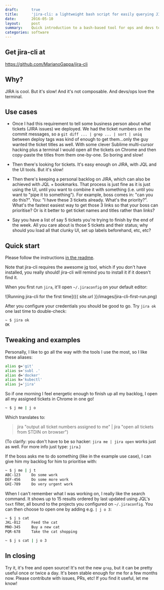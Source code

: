 ```yaml
---
draft:      true
title:      'jira-cli: a lightweight bash script for easily querying JIRA'
date:       2016-05-10
layout:     post
summary:    Quick introduction to a bash-based tool for ops and devs to do JIRA-related read-only tasks that is easy to install, configure and use.
categories: software
---
```


## Get jira-cli at

<a href="https://github.com/MarianoGappa/jira-cli">https://github.com/MarianoGappa/jira-cli</a>

## Why?

JIRA is cool. But it's slow! And it's not composable. And devs/ops love the terminal.

## Use cases

- Once I had this requirement to tell some business person about what tickets (JIRA issues) we deployed. We had the ticket numbers on the commit messages, so a `git diff ... | grep ... | sort | uniq` between deploy tags was kind of enough to get them...only the guy wanted the ticket titles as well. With some clever Sublime multi-cursor hacking plus a terminal I would open all the tickets on Chrome and then copy-paste the titles from them one-by-one. So boring and slow!

- Then there's looking for tickets. It's easy enough on JIRA, with JQL and the UI tools. But it's slow!

- Then there's keeping a personal backlog on JIRA, which can also be achieved with JQL + bookmarks. That process is just fine as it is just using the UI, until you want to combine it with something (i.e. until you want to "pipe it to something"). For example, boss comes in: "can you do this?". You: "I have these 3 tickets already. What's the priority?". What's the fastest easiest way to get those 3 links so that your boss can prioritise? Or is it better to get ticket names and titles rather than links?

- Say you have a list of say 5 tickets you're trying to finish by the end of the week. All you care about is those 5 tickets and their status; why should you load all that clunky UI, set up labels beforehand, etc, etc?

## Quick start

Please follow the instructions <a href="https://github.com/MarianoGappa/jira-cli/blob/master/README.md">in the readme</a>.

Note that jira-cli requires the awesome <a href="https://stedolan.github.io/jq/">jq</a> tool, which if you don't have installed, you really should! jira-cli will remind you to install it if it doesn't find it.

When you first run `jira`, it'll open `~/.jiraconfig` on your default editor:

![Running jira-cli for the first time]({{ site.url }}/images/jira-cli-first-run.png)

After you configure your credentials you should be good to go. Try `jira ok` one last time to double-check:

```bash
~ $ jira ok
OK
```

## Tweaking and examples

Personally, I like to go all the way with the tools I use the most, so I like these aliases:

```bash
alias g='git'
alias s='subl .'
alias d='docker'
alias k='kubectl'
alias j='jira'
```

So if one morning I feel energetic enough to finish up all my backlog, I open all my assigned tickets in Chrome in one go!

```bash
~ $ j me | j o
```
Which translates to:
>jira "output all ticket numbers assigned to me" | jira "open all tickets from STDIN on browser")

(To clarify: you don't have to be so hacker: `jira me | jira open` works just as well.
For more info just type: `jira`.)

If the boss asks me to do something (like in the example use case), I can give him my backlog for him to prioritise with:

```bash
~ $ j me | j t
ABC-123     Do some work
DEF-456     Do some more work
GHI-789     Do very urgent work
```

When I can't remember what I was working on, I really like the search command. It shows up to 15 results ordered by last updated using JQL's `text` filter, all bound to the projects you configured on `~/.jiraconfig`. You can then choose to open one by adding e.g. `| j o 3`:

```bash
~ $ j s cat
JKL-012     Feed the cat
MNO-345     Buy a new cat
PQR-678     Take the cat shopping

~ $ j s cat | j o 3
```

## In closing

Try it, it's free and open source! It's not the new `grep`, but it can be pretty useful once or twice a day. It's been stable enough for me for a few months now. Please contribute with issues, PRs, etc! If you find it useful, let me know!
